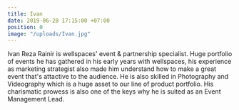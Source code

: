 ```yaml
---
title: Ivan
date: 2019-06-28 17:15:00 +07:00
position: 0
image: "/uploads/Ivan.jpg"
---
```


Ivan Reza Rainir is wellspaces' event & partnership specialist. Huge portfolio of events he has gathered in his early years with wellspaces, his experience as marketing strategist also made him understand how to make a great event that's attactive to the audience. He is also skilled in Photography and Videography which is a huge asset to our line of product portfolio. His charismatic prowess is also one of the keys why he is suited as an Event Management Lead.